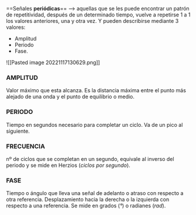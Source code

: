 ==Señales **periódicas**== --> aquellas que se les puede encontrar un patrón de repetitividad, después de un determinado tiempo, vuelve a repetirse 1 a 1 los valores anteriores, una y otra vez. Y pueden describirse mediante 3 valores: 

* Amplitud
* Periodo
* Fase.

![[Pasted image 20221117130629.png]]

### AMPLITUD 
Valor máximo que esta alcanza. Es la distancia máxima entre el punto más alejado de una onda y el punto de equilibrio o medio.

### PERIODO
Tiempo en segundos necesario para completar un ciclo. Va de un pico al siguiente.

### FRECUENCIA
nº de ciclos que se completan en un segundo, equivale al inverso del periodo y se mide en Herzios (*ciclos por segundo*).

### FASE
Tiempo o ángulo que lleva una señal de adelanto o atraso con respecto a otra referencia. Desplazamiento hacia la derecha o la izquierda con respecto a una referencia. Se mide en grados (*°*) o radianes (*rad*).